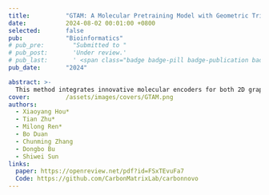 ```yaml
---
title:          "GTAM: A Molecular Pretraining Model with Geometric Triangle Awareness"
date:           2024-08-02 00:01:00 +0800
selected:       false
pub:            "Bioinformatics"
# pub_pre:        "Submitted to "
# pub_post:       'Under review.'
# pub_last:       ' <span class="badge badge-pill badge-publication badge-success">Spotlight</span>'
pub_date:       "2024"

abstract: >-
  This method integrates innovative molecular encoders for both 2D graphs and 3D conformations, enabling the accurate capture of geometric dependencies among edges in graph-based molecular structures. Furthermore, GTAM is bolstered by the development of two contrastive training objectives designed to facilitate the direct transfer of edge information between 2D topological graphs and 3D geometric conformations, enhancing the functionality of the molecular encoders.
cover:          /assets/images/covers/GTAM.png
authors:
  - Xiaoyang Hou*
  - Tian Zhu*
  - Milong Ren*
  - Bo Duan
  - Chunming Zhang
  - Dongbo Bu
  - Shiwei Sun
links:
  paper: https://openreview.net/pdf?id=FSxTEvuFa7
  Code: https://github.com/CarbonMatrixLab/carbonnovo
---
```

